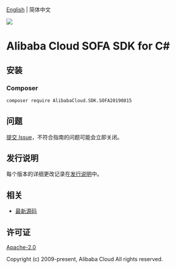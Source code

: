 [English](README.md) | 简体中文

![](https://aliyunsdk-pages.alicdn.com/icons/AlibabaCloud.svg)

# Alibaba Cloud SOFA SDK for C#

## 安装

### Composer

```bash
composer require AlibabaCloud.SDK.SOFA20190815
```

## 问题

[提交 Issue](https://github.com/aliyun/alibabacloud-csharp-sdk/issues/new)，不符合指南的问题可能会立即关闭。

## 发行说明

每个版本的详细更改记录在[发行说明](./ChangeLog.md)中。

## 相关

* [最新源码](https://github.com/aliyun/alibabacloud-csharp-sdk/)

## 许可证

[Apache-2.0](http://www.apache.org/licenses/LICENSE-2.0)

Copyright (c) 2009-present, Alibaba Cloud All rights reserved.
